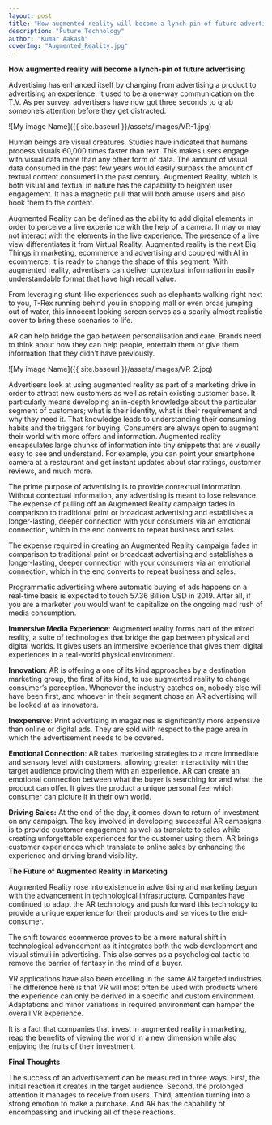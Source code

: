 ```yaml
---
layout: post 
title: "How augmented reality will become a lynch-pin of future advertising"
description: "Future Technology"
author: "Kumar Aakash"
coverImg: "Augmented_Reality.jpg"
---
```



**How augmented reality will become a lynch-pin of future advertising**

Advertising has enhanced itself by changing from advertising a product to advertising an experience. It used to be a one-way communication on the T.V. As per survey, advertisers have now got three seconds to grab someone’s attention before they get distracted.

![My image Name]({{ site.baseurl }}/assets/images/VR-1.jpg)

Human beings are visual creatures. Studies have indicated that humans process visuals 60,000 times faster than text. This makes users engage with visual data more than any other form of data. The amount of visual data consumed in the past few years would easily surpass the amount of textual content consumed in the past century. Augmented Reality, which is both visual and textual in nature has the capability to heighten user engagement. It has a magnetic pull that will both amuse users and also hook them to the content.

Augmented Reality can be defined as the ability to add digital elements in order to perceive a live experience with the help of a camera. It may or may not interact with the elements in the live experience. The presence of a live view differentiates it from Virtual Reality. Augmented reality is the next Big Things in marketing, ecommerce and advertising and coupled with AI in ecommerce, it is ready to change the shape of this segment. With augmented reality, advertisers can deliver contextual information in easily understandable format that have high recall value.

From leveraging stunt-like experiences such as elephants walking right next to you, T-Rex running behind you in shopping mall or even orcas jumping out of water, this innocent looking screen serves as a scarily almost realistic cover to bring these scenarios to life.

AR can help bridge the gap between personalisation and care. Brands need to think about how they can help people, entertain them or give them information that they didn’t have previously.

![My image Name]({{ site.baseurl }}/assets/images/VR-2.jpg)

Advertisers look at using augmented reality as part of a marketing drive in order to attract new customers as well as retain existing customer base. It particularly means developing an in-depth knowledge about the particular segment of customers; what is their identity, what is their requirement and why they need it. That knowledge leads to understanding their consuming habits and the triggers for buying. Consumers are always open to augment their world with more offers and information. Augmented reality encapsulates large chunks of information into tiny snippets that are visually easy to see and understand. For example, you can point your smartphone camera at a restaurant and get instant updates about star ratings, customer reviews, and much more.

The prime purpose of advertising is to provide contextual information. Without contextual information, any advertising is meant to lose relevance. The expense of pulling off an Augmented Reality campaign fades in comparison to traditional print or broadcast advertising and establishes a longer-lasting, deeper connection with your consumers via an emotional connection, which in the end converts to repeat business and sales.

The expense required in creating an Augmented Reality campaign fades in comparison to traditional print or broadcast advertising and establishes a longer-lasting, deeper connection with your consumers via an emotional connection, which in the end converts to repeat business and sales.

Programmatic advertising where automatic buying of ads happens on a real-time basis is expected to touch 57.36 Billion USD in 2019. After all, if you are a marketer you would want to capitalize on the ongoing mad rush of media consumption.

**Immersive Media Experience**: Augmented reality forms part of the mixed reality, a suite of technologies that bridge the gap between physical and digital worlds. It gives users an immersive experience that gives them digital experiences in a real-world physical environment.

**Innovation**: AR is offering a one of its kind approaches by a destination marketing group, the first of its kind, to use augmented reality to change consumer’s perception. Whenever the industry catches on, nobody else will have been first, and whoever in their segment chose an AR advertising will be looked at as innovators.

**Inexpensive**: Print advertising in magazines is significantly more expensive than online or digital ads. They are sold with respect to the page area in which the advertisement needs to be covered.

**Emotional Connection**: AR takes marketing strategies to a more immediate and sensory level with customers, allowing greater interactivity with the target audience providing them with an experience.  AR can create an emotional connection between what the buyer is searching for and what the product can offer. It gives the product a unique personal feel which consumer can picture it in their own world.

**Driving Sales:** At the end of the day, it comes down to return of investment on any campaign. The key involved in developing successful AR campaigns is to provide customer engagement as well as translate to sales while creating unforgettable experiences for the customer using them. AR brings customer experiences which translate to online sales by enhancing the experience and driving brand visibility.

**The Future of Augmented Reality in Marketing**

Augmented Reality rose into existence in advertising and marketing begun with the advancement in technological infrastructure. Companies have continued to adapt the AR technology and push forward this technology to provide a unique experience for their products and services to the end-consumer.

The shift towards ecommerce proves to be a more natural shift in technological advancement as it integrates both the web development and visual stimuli in advertising. This also serves as a psychological tactic to remove the barrier of fantasy in the mind of a buyer.

VR applications have also been excelling in the same AR targeted industries. The difference here is that VR will most often be used with products where the experience can only be derived in a specific and custom environment. Adaptations and minor variations in required environment can hamper the overall VR experience.

It is a fact that companies that invest in augmented reality in marketing, reap the benefits of viewing the world in a new dimension while also enjoying the fruits of their investment.

**Final Thoughts**

The success of an advertisement can be measured in three ways. First, the initial reaction it creates in the target audience. Second, the prolonged attention it manages to receive from users. Third, attention turning into a strong emotion to make a purchase. And AR has the capability of encompassing and invoking all of these reactions.